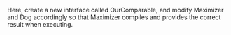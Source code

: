 Here, create a new interface called OurComparable, and modify Maximizer and Dog accordingly so that Maximizer compiles and provides the correct result when executing.